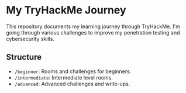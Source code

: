 # My TryHackMe Journey

This repository documents my learning journey through TryHackMe. I'm going through various challenges to improve my penetration testing and cybersecurity skills.

## Structure
- `/beginner`: Rooms and challenges for beginners.
- `/intermediate`: Intermediate level rooms.
- `/advanced`: Advanced challenges and write-ups.
